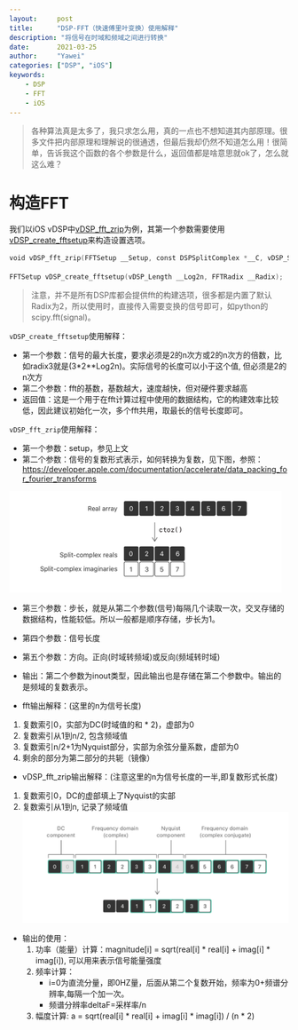 ```yaml
---
layout:		post
title:		"DSP-FFT（快速傅里叶变换）使用解释"
description: "将信号在时域和频域之间进行转换"
date:		2021-03-25
author:		"Yawei"
categories: ["DSP", "iOS"]
keywords:
    - DSP
    - FFT
    - iOS
---
```


> 各种算法真是太多了，我只求怎么用，真的一点也不想知道其内部原理。很多文件把内部原理和理解说的很通透，但最后我却仍然不知道怎么用！很简单，告诉我这个函数的各个参数是什么，返回值都是啥意思就ok了，怎么就这么难？

# 构造FFT

我们以iOS vDSP中[vDSP_fft_zrip](https://developer.apple.com/documentation/kernel/1579997-vdsp_fft_zrip?language=occ)为例，其第一个参数需要使用[vDSP_create_fftsetup](https://developer.apple.com/documentation/kernel/1580009-vdsp_create_fftsetup?language=occ)来构造设置选项。

```swift
void vDSP_fft_zrip(FFTSetup __Setup, const DSPSplitComplex *__C, vDSP_Stride __IC, vDSP_Length __Log2N, FFTDirection __Direction);

FFTSetup vDSP_create_fftsetup(vDSP_Length __Log2n, FFTRadix __Radix);
```

> 注意，并不是所有DSP库都会提供fft的构建选项，很多都是内置了默认Radix为2，所以使用时，直接传入需要变换的信号即可，如python的scipy.fft(signal)。

`vDSP_create_fftsetup`使用解释：
* 第一个参数：信号的最大长度，要求必须是2的n次方或2的n次方的倍数，比如radix3就是(3*2**Log2n)。实际信号的长度可以小于这个值, 但必须是2的n次方
* 第二个参数：fft的基数，基数越大，速度越快，但对硬件要求越高
* 返回值：这是一个用于在fft计算过程中使用的数据结构，它的构建效率比较低，因此建议初始化一次，多个fft共用，取最长的信号长度即可。

`vDSP_fft_zrip`使用解释：
* 第一个参数：setup，参见上文
* 第二个参数：信号的复数形式表示，如何转换为复数，见下图，参照：https://developer.apple.com/documentation/accelerate/data_packing_for_fourier_transforms

![图1](/img/post/2021-03-25/complex.png)

* 第三个参数：步长，就是从第二个参数(信号)每隔几个读取一次，交叉存储的数据结构，性能较低。所以一般都是顺序存储，步长为1。
* 第四个参数：信号长度
* 第五个参数：方向。正向(时域转频域)或反向(频域转时域)
* 输出：第二个参数为inout类型，因此输出也是存储在第二个参数中。输出的是频域的复数表示。
  
* fft输出解释：(这里的n为信号长度)
1. 复数索引0，实部为DC(时域值的和 * 2)，虚部为0
2. 复数索引从1到n/2, 包含频域值
3. 复数索引n/2+1为Nyquist部分，实部为余弦分量系数，虚部为0
4. 剩余的部分为第二部分的共轭（镜像）

* vDSP_fft_zrip输出解释：(注意这里的n为信号长度的一半,即复数形式长度)
1. 复数索引0，DC的虚部填上了Nyquist的实部
2. 复数索引从1到n, 记录了频域值
![图2](/img/post/2021-03-25/output.png)
* 输出的使用：
  1. 功率（能量）计算：magnitude[i] = sqrt(real[i] * real[i] + imag[i] * imag[i]), 可以用来表示信号能量强度
  2. 频率计算：
     - i=0为直流分量，即0HZ量，后面从第二个复数开始，频率为0+频谱分辨率,每隔一个加一次。
     - 频谱分辨率deltaF=采样率/n
  3. 幅度计算: a = sqrt(real[i] * real[i] + imag[i] * imag[i]) / (n * 2)